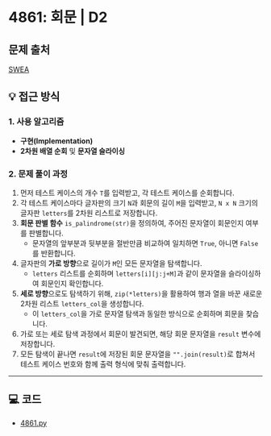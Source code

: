 # 4861: 회문 | D2

## 문제 출처
[SWEA](https://swexpertacademy.com/main/talk/solvingClub/problemView.do?solveclubId=AZgvQCv6GNXHBIT9&contestProbId=AWTQQXcKQHkDFAVT&probBoxId=AZgvQCv6GNbHBIT9&type=PROBLEM&problemBoxTitle=7%EC%9B%94&problemBoxCnt=19)

## 💡 접근 방식

### 1. 사용 알고리즘
* **구현(Implementation)**
* **2차원 배열 순회** 및 **문자열 슬라이싱**

### 2. 문제 풀이 과정
1.  먼저 테스트 케이스의 개수 `T`를 입력받고, 각 테스트 케이스를 순회합니다.
2.  각 테스트 케이스마다 글자판의 크기 `N`과 회문의 길이 `M`을 입력받고, `N x N` 크기의 글자판 `letters`를 2차원 리스트로 저장합니다.
3.  **회문 판별 함수** `is_palindrome(str)`을 정의하여, 주어진 문자열이 회문인지 여부를 판별합니다.
    * 문자열의 앞부분과 뒷부분을 절반만큼 비교하여 일치하면 `True`, 아니면 `False`를 반환합니다.
4.  글자판의 **가로 방향**으로 길이가 `M`인 모든 문자열을 탐색합니다.
    * `letters` 리스트를 순회하며 `letters[i][j:j+M]`과 같이 문자열을 슬라이싱하여 회문인지 확인합니다.
5.  **세로 방향**으로도 탐색하기 위해, `zip(*letters)`을 활용하여 행과 열을 바꾼 새로운 2차원 리스트 `letters_col`을 생성합니다.
    * 이 `letters_col`을 가로 문자열 탐색과 동일한 방식으로 순회하며 회문을 찾습니다.
6.  가로 또는 세로 탐색 과정에서 회문이 발견되면, 해당 회문 문자열을 `result` 변수에 저장합니다.
7.  모든 탐색이 끝나면 `result`에 저장된 회문 문자열을 `"".join(result)`로 합쳐서 테스트 케이스 번호와 함께 출력 형식에 맞춰 출력합니다.


---

## 💻 코드
* [4861.py](4861.py)